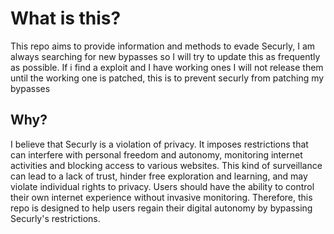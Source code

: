 # What is this?

This repo aims to provide information and methods to evade Securly, I am always searching for new bypasses so I will try to update this as frequently as possible. If i find a exploit and I have working ones I will not release them until the working one is patched, this is to prevent securly from patching my bypasses

## **Why?**

I believe that Securly is a violation of privacy. It imposes restrictions that can interfere with personal freedom and autonomy, monitoring internet activities and blocking access to various websites. This kind of surveillance can lead to a lack of trust, hinder free exploration and learning, and may violate individual rights to privacy. Users should have the ability to control their own internet experience without invasive monitoring. Therefore, this repo is designed to help users regain their digital autonomy by bypassing Securly's restrictions.
